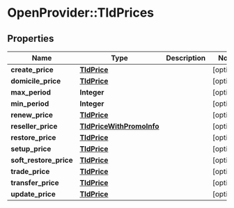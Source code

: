 # OpenProvider::TldPrices

## Properties
Name | Type | Description | Notes
------------ | ------------- | ------------- | -------------
**create_price** | [**TldPrice**](TldPrice.md) |  | [optional] 
**domicile_price** | [**TldPrice**](TldPrice.md) |  | [optional] 
**max_period** | **Integer** |  | [optional] 
**min_period** | **Integer** |  | [optional] 
**renew_price** | [**TldPrice**](TldPrice.md) |  | [optional] 
**reseller_price** | [**TldPriceWithPromoInfo**](TldPriceWithPromoInfo.md) |  | [optional] 
**restore_price** | [**TldPrice**](TldPrice.md) |  | [optional] 
**setup_price** | [**TldPrice**](TldPrice.md) |  | [optional] 
**soft_restore_price** | [**TldPrice**](TldPrice.md) |  | [optional] 
**trade_price** | [**TldPrice**](TldPrice.md) |  | [optional] 
**transfer_price** | [**TldPrice**](TldPrice.md) |  | [optional] 
**update_price** | [**TldPrice**](TldPrice.md) |  | [optional] 

